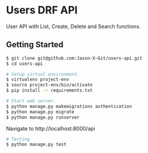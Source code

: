 # Users DRF API

User API with List, Create, Delete and Search functions.

## Getting Started

```bash
$ git clone git@github.com:Jason-X-Git/users-api.git
$ cd users-api

# Setup virtual environment.
$ virtualenv project-env
$ source project-env/bin/activate
$ pip install -r requirements.txt

# Start web server.
$ python manage.py makemigrations authentication
$ python manage.py migrate
$ python manage.py runserver
```
Navigate to http://localhost:8000/api
```bash
# Testing
$ python manage.py test
```